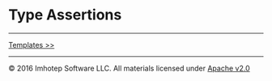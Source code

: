 # Type Assertions


---
[Templates >>](3.05_templates.md)

---
© 2016 Imhotep Software LLC. All materials licensed under [Apache v2.0](http://www.apache.org/licenses/LICENSE-2.0)